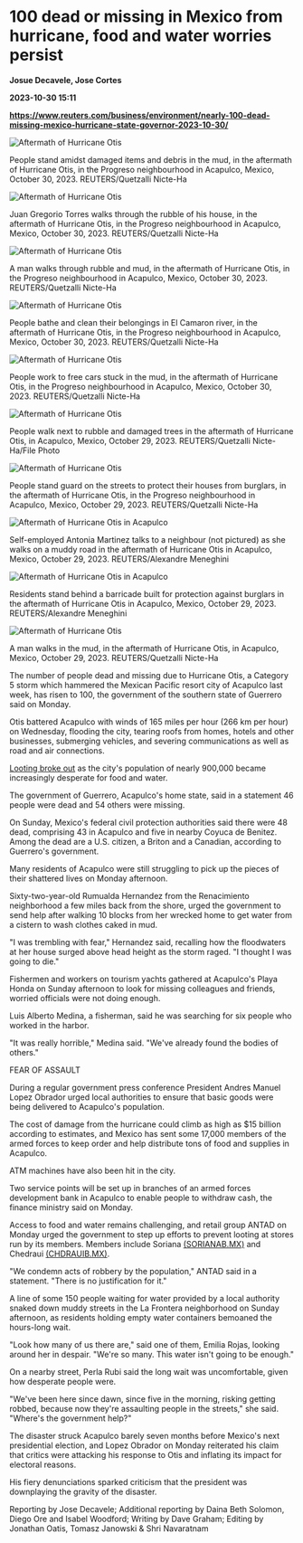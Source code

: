 # 100 dead or missing in Mexico from hurricane, food and water worries persist
**Josue Decavele, Jose Cortes**

**2023-10-30 15:11**

**https://www.reuters.com/business/environment/nearly-100-dead-missing-mexico-hurricane-state-governor-2023-10-30/**

![Aftermath of Hurricane Otis](https://www.reuters.com/resizer/gd-MaVBUSQKg-Nw_8wUuyqDNMBw=/1920x0/filters:quality(80)/cloudfront-us-east-2.images.arcpublishing.com/reuters/42CQZZSRXNPAFCJJE6BB6OFQTQ.jpg)

People stand amidst damaged items and debris in the mud, in the aftermath of Hurricane Otis, in the Progreso neighbourhood in Acapulco, Mexico, October 30, 2023. REUTERS/Quetzalli Nicte-Ha

![Aftermath of Hurricane Otis](https://www.reuters.com/resizer/qD84Mjj8631hOIIn-aJmU7_iGP0=/1920x0/filters:quality(80)/cloudfront-us-east-2.images.arcpublishing.com/reuters/DRXIAUI7ZVL2DPDFDLM42V6SSY.jpg)

Juan Gregorio Torres walks through the rubble of his house, in the aftermath of Hurricane Otis, in the Progreso neighbourhood in Acapulco, Mexico, October 30, 2023. REUTERS/Quetzalli Nicte-Ha

![Aftermath of Hurricane Otis](https://www.reuters.com/resizer/nboJzGFfHZ3uce9h92TrAu_qpws=/1920x0/filters:quality(80)/cloudfront-us-east-2.images.arcpublishing.com/reuters/W3NKFMYSLFNETO6YCEYTINK3IY.jpg)

A man walks through rubble and mud, in the aftermath of Hurricane Otis, in the Progreso neighbourhood in Acapulco, Mexico, October 30, 2023. REUTERS/Quetzalli Nicte-Ha

![Aftermath of Hurricane Otis](https://www.reuters.com/resizer/IK8800kLYIHNYj190O-1jW4jozI=/1920x0/filters:quality(80)/cloudfront-us-east-2.images.arcpublishing.com/reuters/ELARH7SYLFKDXM6IBCGEKL7PUU.jpg)

People bathe and clean their belongings in El Camaron river, in the aftermath of Hurricane Otis, in the Progreso neighbourhood in Acapulco, Mexico, October 30, 2023. REUTERS/Quetzalli Nicte-Ha

![Aftermath of Hurricane Otis](https://www.reuters.com/resizer/NHdLbrIOkmKlq1w5w_kydTgaP8k=/1920x0/filters:quality(80)/cloudfront-us-east-2.images.arcpublishing.com/reuters/FXD5244GTBK7HO2QYMIUKCEM54.jpg)

People work to free cars stuck in the mud, in the aftermath of Hurricane Otis, in the Progreso neighbourhood in Acapulco, Mexico, October 30, 2023. REUTERS/Quetzalli Nicte-Ha

![Aftermath of Hurricane Otis](https://www.reuters.com/resizer/VV7F2f3fKbAVKjbeGqNgJYtPJcY=/1920x0/filters:quality(80)/cloudfront-us-east-2.images.arcpublishing.com/reuters/WWTIKHRB4BP2VDAXJLZERQK25E.jpg)

People walk next to rubble and damaged trees in the aftermath of Hurricane Otis, in Acapulco, Mexico, October 29, 2023. REUTERS/Quetzalli Nicte-Ha/File Photo

![Aftermath of Hurricane Otis](https://www.reuters.com/resizer/CT7kmjy577Iby4UHDW4u8Y1gbd0=/1920x0/filters:quality(80)/cloudfront-us-east-2.images.arcpublishing.com/reuters/TVEPO2VQEBJ4TIHY65SOLMFZ6Q.jpg)

People stand guard on the streets to protect their houses from burglars, in the aftermath of Hurricane Otis, in the Progreso neighbourhood in Acapulco, Mexico, October 29, 2023. REUTERS/Quetzalli Nicte-Ha

![Aftermath of Hurricane Otis in Acapulco](https://www.reuters.com/resizer/PfH2oBpDDIF57ElgwHySr8achnI=/1920x0/filters:quality(80)/cloudfront-us-east-2.images.arcpublishing.com/reuters/PY4IJW75HRO77NDTIQ3K4EPADY.jpg)

Self-employed Antonia Martinez talks to a neighbour (not pictured) as she walks on a muddy road in the aftermath of Hurricane Otis in Acapulco, Mexico, October 29, 2023. REUTERS/Alexandre Meneghini

![Aftermath of Hurricane Otis in Acapulco](https://www.reuters.com/resizer/L5y-BHUdeEpv9P9ozde1xERANKY=/1920x0/filters:quality(80)/cloudfront-us-east-2.images.arcpublishing.com/reuters/7NEOH2STWVIVNMUWVTTN63GAQ4.jpg)

Residents stand behind a barricade built for protection against burglars in the aftermath of Hurricane Otis in Acapulco, Mexico, October 29, 2023. REUTERS/Alexandre Meneghini

![Aftermath of Hurricane Otis](https://www.reuters.com/resizer/mFYAhbDzu4Ce3vYLPJi7bRgtwEc=/1920x0/filters:quality(80)/cloudfront-us-east-2.images.arcpublishing.com/reuters/SWHS2BZZ6RL55FELUTY4D7CVU4.jpg)

A man walks in the mud, in the aftermath of Hurricane Otis, in Acapulco, Mexico, October 29, 2023. REUTERS/Quetzalli Nicte-Ha

The number of people dead and missing due to Hurricane Otis, a Category 5 storm which hammered the Mexican Pacific resort city of Acapulco last week, has risen to 100, the government of the southern state of Guerrero said on Monday.

Otis battered Acapulco with winds of 165 miles per hour (266 km per hour) on Wednesday, flooding the city, tearing roofs from homes, hotels and other businesses, submerging vehicles, and severing communications as well as road and air connections.

[Looting broke out](https://www.reuters.com/world/americas/mexico-starts-clearing-up-hurricane-otis-wreckage-casualties-reach-27-2023-10-27/) as the city's population of nearly 900,000 became increasingly desperate for food and water.

The government of Guerrero, Acapulco's home state, said in a statement 46 people were dead and 54 others were missing.

On Sunday, Mexico's federal civil protection authorities said there were 48 dead, comprising 43 in Acapulco and five in nearby Coyuca de Benitez. Among the dead are a U.S. citizen, a Briton and a Canadian, according to Guerrero's government.

Many residents of Acapulco were still struggling to pick up the pieces of their shattered lives on Monday afternoon.

Sixty-two-year-old Rumualda Hernandez from the Renacimiento neighborhood a few miles back from the shore, urged the government to send help after walking 10 blocks from her wrecked home to get water from a cistern to wash clothes caked in mud.

"I was trembling with fear," Hernandez said, recalling how the floodwaters at her house surged above head height as the storm raged. "I thought I was going to die."

Fishermen and workers on tourism yachts gathered at Acapulco's Playa Honda on Sunday afternoon to look for missing colleagues and friends, worried officials were not doing enough.

Luis Alberto Medina, a fisherman, said he was searching for six people who worked in the harbor.

"It was really horrible," Medina said. "We've already found the bodies of others."

FEAR OF ASSAULT

During a regular government press conference President Andres Manuel Lopez Obrador urged local authorities to ensure that basic goods were being delivered to Acapulco's population.

The cost of damage from the hurricane could climb as high as $15 billion according to estimates, and Mexico has sent some 17,000 members of the armed forces to keep order and help distribute tons of food and supplies in Acapulco.

ATM machines have also been hit in the city.

Two service points will be set up in branches of an armed forces development bank in Acapulco to enable people to withdraw cash, the finance ministry said on Monday.

Access to food and water remains challenging, and retail group ANTAD on Monday urged the government to step up efforts to prevent looting at stores run by its members. Members include Soriana [(SORIANAB.MX)](https://www.reuters.com/markets/companies/SORIANAB.MX) and Chedraui [(CHDRAUIB.MX)](https://www.reuters.com/markets/companies/CHDRAUIB.MX).

"We condemn acts of robbery by the population," ANTAD said in a statement. "There is no justification for it."

A line of some 150 people waiting for water provided by a local authority snaked down muddy streets in the La Frontera neighborhood on Sunday afternoon, as residents holding empty water containers bemoaned the hours-long wait.

"Look how many of us there are," said one of them, Emilia Rojas, looking around her in despair. "We're so many. This water isn't going to be enough."

On a nearby street, Perla Rubi said the long wait was uncomfortable, given how desperate people were.

"We've been here since dawn, since five in the morning, risking getting robbed, because now they're assaulting people in the streets," she said. "Where's the government help?"

The disaster struck Acapulco barely seven months before Mexico's next presidential election, and Lopez Obrador on Monday reiterated his claim that critics were attacking his response to Otis and inflating its impact for electoral reasons.

His fiery denunciations sparked criticism that the president was downplaying the gravity of the disaster.

Reporting by Jose Decavele; Additional reporting by Daina Beth Solomon, Diego Ore and Isabel Woodford; Writing by Dave Graham; Editing by Jonathan Oatis, Tomasz Janowski & Shri Navaratnam